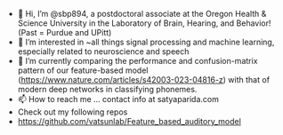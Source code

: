 - 👋 Hi, I’m @sbp894, a postdoctoral associate at the Oregon Health & Science University in the Laboratory of Brain, Hearing, and Behavior! (Past = Purdue and UPitt)
- 👀 I’m interested in ~all things signal processing and machine learning, especially related to neuroscience and speech 
- 🌱 I’m currently comparing the performance and confusion-matrix pattern of our feature-based model (https://www.nature.com/articles/s42003-023-04816-z) with that of modern deep networks in classifying phonemes.
- 📫 How to reach me ... contact info at satyaparida.com
- Check out my following repos
-   https://github.com/vatsunlab/Feature_based_auditory_model 

<!---
sbp894/sbp894 is a ✨ special ✨ repository because its `README.md` (this file) appears on your GitHub profile.
You can click the Preview link to take a look at your changes.
--->

